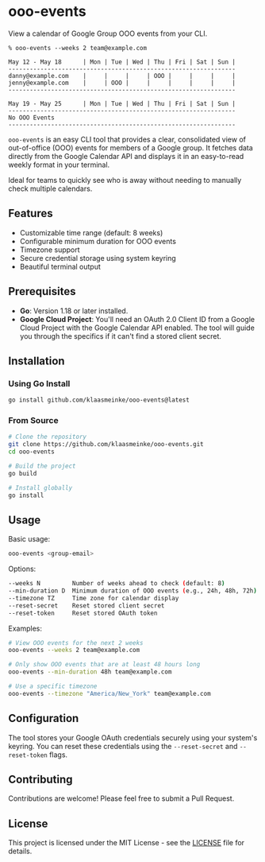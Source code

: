 # ooo-events

View a calendar of Google Group OOO events from your CLI.

```
% ooo-events --weeks 2 team@example.com

May 12 - May 18      | Mon | Tue | Wed | Thu | Fri | Sat | Sun |
----------------------------------------------------------------
danny@example.com    |     |     |     | OOO |     |     |     |
jenny@example.com    |     | OOO |     |     |     |     |     |
----------------------------------------------------------------

May 19 - May 25      | Mon | Tue | Wed | Thu | Fri | Sat | Sun |
----------------------------------------------------------------
No OOO Events
----------------------------------------------------------------
```

`ooo-events` is an easy CLI tool that provides a clear, consolidated view of out-of-office (OOO) events for members of a Google group. It fetches data directly from the Google Calendar API and displays it in an easy-to-read weekly format in your terminal.

Ideal for teams to quickly see who is away without needing to manually check multiple calendars.

## Features

- Customizable time range (default: 8 weeks)
- Configurable minimum duration for OOO events
- Timezone support
- Secure credential storage using system keyring
- Beautiful terminal output

## Prerequisites

* **Go**: Version 1.18 or later installed.
* **Google Cloud Project**: You'll need an OAuth 2.0 Client ID from a Google Cloud Project with the Google Calendar API enabled. The tool will guide you through the specifics if it can't find a stored client secret.

## Installation

### Using Go Install

```bash
go install github.com/klaasmeinke/ooo-events@latest
```

### From Source

```bash
# Clone the repository
git clone https://github.com/klaasmeinke/ooo-events.git
cd ooo-events

# Build the project
go build

# Install globally
go install
```

## Usage

Basic usage:
```bash
ooo-events <group-email>
```

Options:
```bash
--weeks N         Number of weeks ahead to check (default: 8)
--min-duration D  Minimum duration of OOO events (e.g., 24h, 48h, 72h)
--timezone TZ     Time zone for calendar display
--reset-secret    Reset stored client secret
--reset-token     Reset stored OAuth token
```

Examples:
```bash
# View OOO events for the next 2 weeks
ooo-events --weeks 2 team@example.com

# Only show OOO events that are at least 48 hours long
ooo-events --min-duration 48h team@example.com

# Use a specific timezone
ooo-events --timezone "America/New_York" team@example.com
```

## Configuration

The tool stores your Google OAuth credentials securely using your system's keyring. You can reset these credentials using the `--reset-secret` and `--reset-token` flags.

## Contributing

Contributions are welcome! Please feel free to submit a Pull Request.

## License

This project is licensed under the MIT License - see the [LICENSE](LICENSE) file for details.

